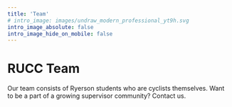 ```yaml
---
title: 'Team'
# intro_image: images/undraw_modern_professional_yt9h.svg
intro_image_absolute: false
intro_image_hide_on_mobile: false
---
```


# RUCC Team

Our team consists of Ryerson students who are cyclists themselves. Want to be
a part of a growing supervisor community? Contact us.
